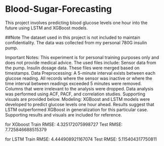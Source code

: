 # Blood-Sugar-Forecasting
This project involves predicting blood glucose levels one hour into the future using LSTM and XGBoost models.

##Note The dataset used in this project is not included to maintain confidentiality. The data was collected from my personal 780G insulin pump.

Important Notes:
This experiment is for personal training purposes only and does not provide medical advice.
The used files include:
Sensor data from the pump.
Insulin dosage data.
These files were merged based on timestamps.
Data Preprocessing:
A 5-minute interval exists between each glucose reading.
All records where the sensor was inactive or where the time interval between readings exceeded 5 minutes were removed.
Columns that were irrelevant to the analysis were dropped.
Data analysis was performed using ACF, PACF, and correlation studies. Supporting visuals are provided below.
Modeling:
XGBoost and LSTM models were developed to predict glucose levels one hour ahead.
Results suggest that LSTM outperformed XGBoost in generalization for this particular case.
Supporting results and visuals are included for reference.

for XGboost
Train RMSE: 4.325172075998727
Test RMSE: 7.725846688515379

for LSTM 
Train RMSE: 4.444908921167074
Test RMSE: 5.115404317750811
